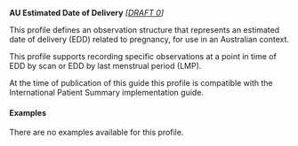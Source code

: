 **AU Estimated Date of Delivery** *[[DRAFT 0](guidance.html)]*

This profile defines an observation structure that represents an estimated date of delivery (EDD) related to pregnancy, for use in an Australian context.

This profile supports recording specific observations at a point in time of EDD by scan or EDD by last menstrual period (LMP).

At the time of publication of this guide this profile is compatible with the International Patient Summary implementation guide.


#### Examples

There are no examples available for this profile.
